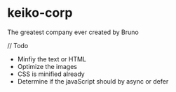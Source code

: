 # keiko-corp
The greatest company ever created by Bruno

// Todo
- Minfiy the text or HTML
- Optimize the images
- CSS is minified already
- Determine if the javaScript should by async or defer